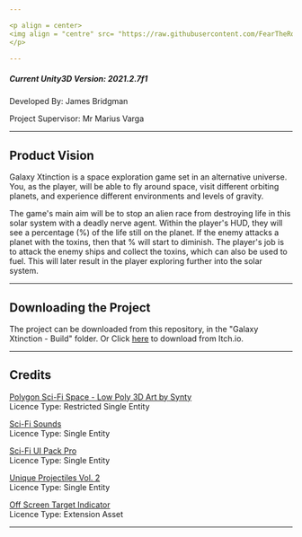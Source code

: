 ```yaml
---

<p align = center>
<img align = "centre" src= "https://raw.githubusercontent.com/FearTheRogue/GalaxyXtinction/main/Readme%20Images/GX-Title.png" width = "500"> 
</p>

---
```


##### Current Unity3D Version: _2021.2.7f1_

Developed By: James Bridgman

Project Supervisor: Mr Marius Varga

---

## Product Vision

Galaxy Xtinction is a space exploration game set in an alternative universe. You, as the player, will be able to fly around space, visit different orbiting planets, and experience different environments and levels of gravity.

The game's main aim will be to stop an alien race from destroying life in this solar system with a deadly nerve agent. Within the player's HUD, they will see a percentage (%) of the life still on the planet. If the enemy attacks a planet with the toxins, then that % will start to diminish. The player's job is to attack the enemy ships and collect the toxins, which can also be used to fuel. This will later result in the player exploring further into the solar system. 

---

## Downloading the Project

The project can be downloaded from this repository, in the "Galaxy Xtinction - Build" folder. Or Click [here](https://rogue-studios.itch.io/galaxy-xtinction) to download from Itch.io.

---

## Credits

[Polygon Sci-Fi Space - Low Poly 3D Art by Synty](https://assetstore.unity.com/packages/3d/environments/sci-fi/polygon-sci-fi-space-low-poly-3d-art-by-synty-138857)
\
Licence Type: Restricted Single Entity

[Sci-Fi Sounds](https://assetstore.unity.com/packages/audio/sound-fx/sci-fi-sounds-22391#description)
\
Licence Type: Single Entity

[Sci-Fi UI Pack Pro](https://assetstore.unity.com/packages/2d/gui/sci-fi-ui-pack-pro-149421#publisher)
\
Licence Type: Single Entity

[Unique Projectiles Vol. 2](https://assetstore.unity.com/packages/vfx/particles/unique-projectiles-vol-2-156067#publisher)
\
Licence Type: Single Entity

[Off Screen Target Indicator](https://assetstore.unity.com/packages/tools/gui/off-screen-target-indicator-71799)
\
Licence Type: Extension Asset

---
